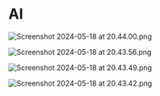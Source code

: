 # AI

![Screenshot 2024-05-18 at 20.44.00.png](AI%204e377b4967dc4a6db269529f28ed0314/Screenshot_2024-05-18_at_20.44.00.png)

![Screenshot 2024-05-18 at 20.43.56.png](AI%204e377b4967dc4a6db269529f28ed0314/Screenshot_2024-05-18_at_20.43.56.png)

![Screenshot 2024-05-18 at 20.43.49.png](AI%204e377b4967dc4a6db269529f28ed0314/Screenshot_2024-05-18_at_20.43.49.png)

![Screenshot 2024-05-18 at 20.43.42.png](AI%204e377b4967dc4a6db269529f28ed0314/Screenshot_2024-05-18_at_20.43.42.png)